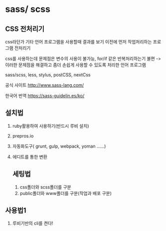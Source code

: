 # sass/ scss

## CSS 전처리기

css라던가 기타 언어 프로그램을 사용할때 결과를 보기 이전에 먼저 작업처리하는 프로그램 전처리기

css를 사용하는데 문제점은 변수의 사용이 불가능, for/if 같은 반복처리하는기 불편 -> 이러한 문제점을 해결하고 좀더 손쉽게 사용할 수 있도록 처리한 언어 프로그램

sass/scss, less, stylus, postCSS, nextCss

공식 사이트 <http://www.sass-lang.com/>

한국어 번역 <https://sass-guidelin.es/ko/>



## 설치법

1. ruby활용하여 사용하기(반드시 루비 설치)

2. prepros.io

3. 자동화도구( grunt, gulp, webpack, yoman ......)

4. 에디트를 통한 변환

   ## 세팅법

   1. css폴더와 scss폴더를 구분
   2. public폴더와 www폴더를 구분(작업과 배포 구분)

## 사용법1

1. 루비기반의 cli를 켠다!















